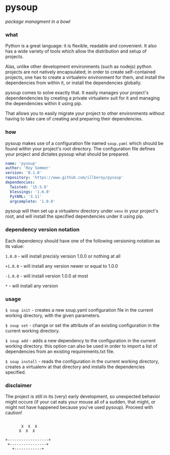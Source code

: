 # pysoup
*package managment in a bowl*

### what

Python is a great language: it is flexible, readable and convenient. It also has a wide variety of tools which allow the distribution and setup of projects.

Alas, unlike other development environments (such as nodejs) python projects are not natively encapsulated; in order to create self-contained projects, one has to create a virtualenv environment for them, and install the dependencies from within it, or install the dependencies globally.

pysoup comes to solve exactly that. It easily manages your project's dependendencies by creating a private virtualenv suit for it and managing the dependencies within it using pip.

That allows you to easily migrate your project to other environments without having to take care of creating and preparing their dependencies.

### how

pysoup makes use of a configuration file named `soup.yaml` which should be found within your project's root directory. The configuration file defines your project and dictates pysoup what should be prepared.

```yaml
name: 'pysoup'
author: 'Roy Sommer'
version: '0.1.0'
repository: 'https://www.github.com/illberoy/pysoup'
dependencies:
  Twisted: '15.5.0'
  blessings: '1.6.0'
  PyYAML: '3.11'
  argcomplete: '1.0.0'
```

pysoup will then set up a virtualenv directory under `venv` in your project's root, and will install the specified dependencies under it using pip.

### dependency version notation

Each dependency should have one of the following versioning notation as its value:

`1.0.0` - will install precisly version 1.0.0 or nothing at all

`+1.0.0` - will install any version newer or equal to 1.0.0

`-1.0.0` - will install version 1.0.0 at most

`*` - will install any version

### usage

`$ soup init` - creates a new soup.yaml configuration file in the current working directory, with the given parameters.

`$ soup set` - change or set the attribute of an existing configuration in the current working directory.

`$ soup add` - adds a new dependency to the configuration in the current working directory. this option can also be used in order to import a list of dependencies from an existing requirements.txt file.

`$ soup install` - reads the configuration in the current working directory, creates a virtualenv at that directory and installs the dependencies specified.

### disclaimer

The project is still in its (very) early development, so unexpected behavior might occure (if your cat eats your mouse all of a sudden, that might, or might not have happened because you've used pysoup). Proceed with caution!

```

       X  X  X
      X  X  X

+------------------+
 +----------------+
   +------------+
   
```
